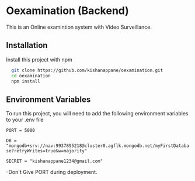 # Oexamination (Backend)

This is an Online examintion system with Video Surveillance.



## Installation

Install this project with npm

```bash
  git clone https://github.com/kishanappane/oexamination.git
  cd oexamination
  npm install
```

## Environment Variables

To run this project, you will need to add the following environment variables to your .env file

`PORT = 5000`

`DB = "mongodb+srv://nav:9937895218@cluster0.agflk.mongodb.net/myFirstDatabase?retryWrites=true&w=majority"`

`SECRET = "kishanappane1234@gmail.com"`

-Don't Give PORT during deployment.



